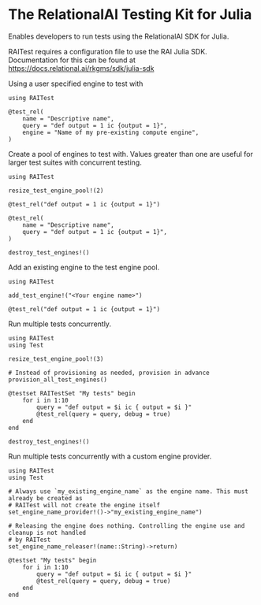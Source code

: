 # The RelationalAI Testing Kit for Julia

Enables developers to run tests using the RelationalAI SDK for Julia.

RAITest requires a configuration file to use the RAI Julia SDK. Documentation for this can
be found at https://docs.relational.ai/rkgms/sdk/julia-sdk

Using a user specified engine to test with
```
using RAITest

@test_rel(
    name = "Descriptive name",
    query = "def output = 1 ic {output = 1}",
    engine = "Name of my pre-existing compute engine",
)
```

Create a pool of engines to test with. Values greater than one are useful for larger test
suites with concurrent testing.

```
using RAITest

resize_test_engine_pool!(2)

@test_rel("def output = 1 ic {output = 1}")

@test_rel(
    name = "Descriptive name",
    query = "def output = 1 ic {output = 1}",
)

destroy_test_engines!()
```

Add an existing engine to the test engine pool.

```
using RAITest

add_test_engine!("<Your engine name>")

@test_rel("def output = 1 ic {output = 1}")

```

Run multiple tests concurrently.

```
using RAITest
using Test

resize_test_engine_pool!(3)

# Instead of provisioning as needed, provision in advance
provision_all_test_engines()

@testset RAITestSet "My tests" begin
    for i in 1:10
        query = "def output = $i ic { output = $i }"
        @test_rel(query = query, debug = true)
    end
end

destroy_test_engines!()
```

Run multiple tests concurrently with a custom engine provider.

```
using RAITest
using Test

# Always use `my_existing_engine_name` as the engine name. This must already be created as
# RAITest will not create the engine itself
set_engine_name_provider!()->"my_existing_engine_name")

# Releasing the engine does nothing. Controlling the engine use and cleanup is not handled
# by RAITest
set_engine_name_releaser!(name::String)->return)

@testset "My tests" begin
    for i in 1:10
        query = "def output = $i ic { output = $i }"
        @test_rel(query = query, debug = true)
    end
end

```
